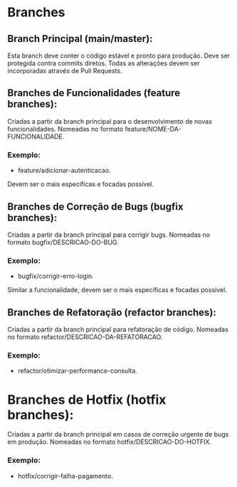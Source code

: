 # Branches

## Branch Principal (main/master):

Esta branch deve conter o código estável e pronto para produção. Deve ser protegida contra commits diretos. Todas as alterações devem ser incorporadas através de Pull Requests.

## Branches de Funcionalidades (feature branches):

Criadas a partir da branch principal para o desenvolvimento de novas funcionalidades.
Nomeadas no formato feature/NOME-DA-FUNCIONALIDADE.

### Exemplo: 
- feature/adicionar-autenticacao.

Devem ser o mais específicas e focadas possível.

## Branches de Correção de Bugs (bugfix branches):

Criadas a partir da branch principal para corrigir bugs.
Nomeadas no formato bugfix/DESCRICAO-DO-BUG.

### Exemplo: 
- bugfix/corrigir-erro-login.

Similar a funcionalidade, devem ser o mais específicas e focadas possivel.

## Branches de Refatoração (refactor branches):

Criadas a partir da branch principal para refatoração de código.
Nomeadas no formato refactor/DESCRICAO-DA-REFATORACAO.

### Exemplo: 
- refactor/otimizar-performance-consulta.

# Branches de Hotfix (hotfix branches):

Criadas a partir da branch principal em casos de correção urgente de bugs em produção.
Nomeadas no formato hotfix/DESCRICAO-DO-HOTFIX.
### Exemplo: 
- hotfix/corrigir-falha-pagamento.
